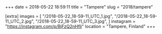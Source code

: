+++
date = 2018-05-22 18:59:11
title = "Tampere"
slug = "2018/tampere"

[extra]
images = [
    "/2018-05-22_18-59-11_UTC_1.jpg",
    "/2018-05-22_18-59-11_UTC_2.jpg",
    "/2018-05-22_18-59-11_UTC_3.jpg",
]
instagram = "https://instagram.com/p/BjFzQ2nHfli"
location = "Tampere, Finland"
+++

